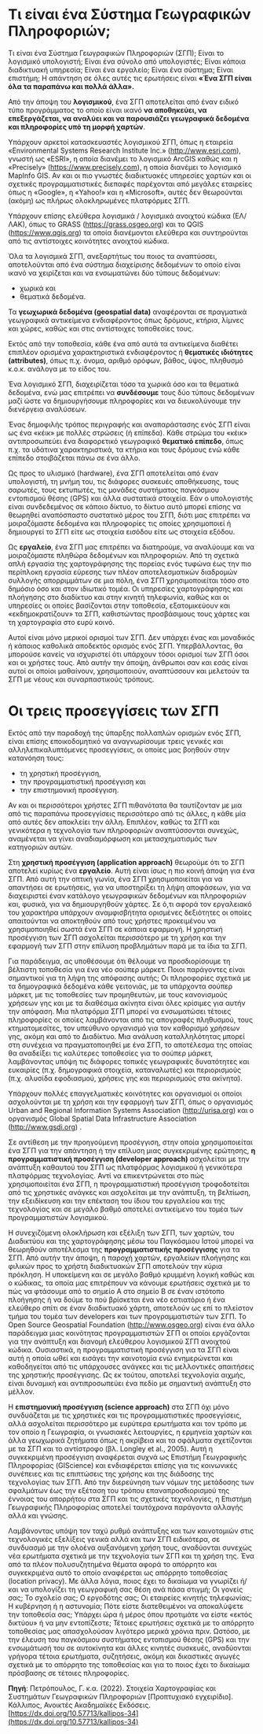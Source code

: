 # Τι είναι ένα Σύστημα Γεωγραφικών Πληροφοριών; 

Τι είναι ένα Σύστημα Γεωγραφικών Πληροφοριών (ΣΓΠ); Είναι το λογισμικό υπολογιστή; Είναι ένα σύνολο από υπολογιστές; Είναι κάποια διαδικτυακή υπηρεσία; Είναι ένα εργαλείο; Είναι ένα σύστημα; Είναι επιστήμη; Η απάντηση σε όλες αυτές τις ερωτήσεις είναι **«Ένα ΣΓΠ είναι όλα τα παραπάνω και πολλά άλλα».**

Από την άποψη του **λογισμικού**, ένα ΣΓΠ αποτελείται από έναν ειδικό τύπο προγράμματος το οποίο είναι ικανό **να αποθηκεύει, να επεξεργάζεται, να αναλύει και να παρουσιάζει γεωγραφικά δεδομένα και πληροφορίες υπό τη μορφή χαρτών**. 

Υπάρχουν αρκετοί κατασκευαστές λογισμικού ΣΓΠ, όπως η εταιρεία «Environmental Systems Research Institute Inc.» (http://www.esri.com), γνωστή ως «ESRI», η οποία διανέμει το λογισμικό ArcGIS καθώς και η «Precisely» (https://www.precisely.com), η οποία διανέμει το λογισμικό MapInfo GIS. Αν και οι πιο γνωστές διαδικτυακές υπηρεσίες χαρτών και οι σχετικές προγραμματιστικές διεπαφές παρέχονται από μεγάλες εταιρείες όπως η «Google», η «Yahoo!» και η «Microsoft», αυτές δεν θεωρούνται (ακόμη) ως πλήρως ολοκληρωμένες πλατφόρμες ΣΓΠ. 

Υπάρχουν επίσης ελεύθερα λογισμικά / λογισμικά ανοιχτού κώδικα (ΕΛ/ΛΑΚ), όπως το GRASS (https://grass.osgeo.org) και το QGIS (https://www.qgis.org) τα οποία διανέμονται ελεύθερα και συντηρούνται από τις αντίστοιχες κοινότητες ανοιχτού κώδικα. 

Όλα τα λογισμικά ΣΓΠ, ανεξαρτήτως του ποιος τα αναπτύσσει, αποτελούνται από ένα σύστημα διαχείρισης δεδομένων το οποίο είναι ικανό να χειρίζεται και να ενσωματώνει δύο τύπους δεδομένων: 
- χωρικά και 
- θεματικά δεδομένα.

Τα **γεωχωρικά δεδομένα (geospatial data)** αναφέρονται σε πραγματικά γεωγραφικά αντικείμενα ενδιαφέροντος όπως δρόμους, κτήρια, λίμνες και χώρες, καθώς και στις αντίστοιχες τοποθεσίες τους. 

Εκτός από την τοποθεσία, κάθε ένα από αυτά τα αντικείμενα διαθέτει επιπλέον ορισμένα χαρακτηριστικά ενδιαφέροντος ή **θεματικές ιδιότητες (attributes)**, όπως π.χ. όνομα, αριθμό ορόφων, βάθος, ύψος, πληθυσμό κ.ο.κ. ανάλογα με το είδος του.

Ένα λογισμικό ΣΓΠ, διαχειρίζεται τόσο τα χωρικά όσο και τα θεματικά δεδομένα, ενώ μας επιτρέπει να **συνδέσουμε** τους δύο τύπους δεδομένων μαζί ώστε να δημιουργήσουμε πληροφορίες και να διευκολύνουμε την διενέργεια αναλύσεων. 

Ένας δημοφιλής τρόπος περιγραφής και αναπαράστασης ενός ΣΓΠ είναι ως ένα «κέικ» με πολλές στρώσεις (ή επίπεδα). Κάθε στρώμα του «κέικ» αντιπροσωπεύει ένα διαφορετικό γεωγραφικό **θεματικό επίπεδο**, όπως π.χ. τα υδάτινα χαρακτηριστικά, τα κτήρια και τους δρόμους ενώ κάθε επίπεδο στοιβάζεται πάνω σε ένα άλλο.

Ως προς το υλισμικό (hardware), ένα ΣΓΠ αποτελείται από έναν υπολογιστή, τη μνήμη του, τις διάφορες συσκευές αποθήκευσης, τους σαρωτές, τους εκτυπωτές, τις μονάδες συστήματος παγκόσμιου εντοπισμού θέσης (GPS) και άλλα συστατικά στοιχεία. Εάν ο υπολογιστής είναι συνδεδεμένος σε κάποιο δίκτυο, το δίκτυο αυτό μπορεί επίσης να θεωρηθεί αναπόσπαστο συστατικό μέρος του ΣΓΠ, διότι μας επιτρέπει να μοιραζόμαστε δεδομένα και πληροφορίες τις οποίες χρησιμοποιεί ή δημιουργεί το ΣΓΠ είτε ως στοιχεία εισόδου είτε ως στοιχεία εξόδου.

Ως **εργαλείο**, ένα ΣΓΠ μας επιτρέπει να διατηρούμε, να αναλύουμε και να μοιραζόμαστε πληθώρα δεδομένων και πληροφοριών. Από τη σχετικά απλή εργασία της χαρτογράφησης της πορείας ενός τυφώνα έως την πιο περίπλοκη εργασία εύρεσης των πλέον αποτελεσματικών διαδρομών συλλογής απορριμμάτων σε μια πόλη, ένα ΣΓΠ χρησιμοποιείται τόσο στο δημόσιο όσο και στον ιδιωτικό τομέα. Οι υπηρεσίες χαρτογράφησης και πλοήγησης στο διαδίκτυο και στην κινητή τηλεφωνία, καθώς και οι υπηρεσίες οι οποίες βασίζονται στην τοποθεσία, εξατομικεύουν και «εκδημοκρατίζουν» τα ΣΓΠ, καθιστώντας προσβάσιμους τους χάρτες και τη χαρτογραφία στο ευρύ κοινό.

Αυτοί είναι μόνο μερικοί ορισμοί των ΣΓΠ. Δεν υπάρχει ένας και μοναδικός ή κάποιος καθολικά αποδεκτός ορισμός ενός ΣΓΠ. Υπερβάλλοντας, θα μπορούσε κανείς να ισχυριστεί ότι υπάρχουν τόσοι ορισμοί των ΣΓΠ όσοι και οι χρήστες τους. Από αυτήν την άποψη, άνθρωποι σαν και εσάς είναι αυτοί οι οποίοι μαθαίνουν, χρησιμοποιούν, αναπτύσσουν και μελετούν τα ΣΓΠ με νέους και συναρπαστικούς τρόπους.

# Οι τρεις προσεγγίσεις των ΣΓΠ
Εκτός από την παραδοχή της ύπαρξης πολλαπλών ορισμών ενός ΣΓΠ, είναι επίσης εποικοδομητικό να αναγνωρίσουμε τρεις γενικές και αλληλεπικαλυπτόμενες προσεγγίσεις, οι οποίες μας βοηθούν στην κατανόηση τους:

- τη χρηστική προσέγγιση,
- την προγραμματιστική προσέγγιση και
- την επιστημονική προσέγγιση.

Αν και οι περισσότεροι χρήστες ΣΓΠ πιθανότατα θα ταυτίζονταν με μια από τις παραπάνω προσεγγίσεις περισσότερο από τις άλλες, η κάθε μία από αυτές δεν αποκλείει την άλλη. Επιπλέον, καθώς τα ΣΓΠ και γενικότερα η τεχνολογία των πληροφοριών αναπτύσσονται συνεχώς, αναμένεται να γίνει αναδιαμόρφωση και μετασχηματισμός των κατηγοριών αυτών.

Στη **χρηστική προσέγγιση (application approach)** θεωρούμε ότι το ΣΓΠ αποτελεί κυρίως ένα **εργαλείο**. Αυτή είναι ίσως η πιο κοινή άποψη για ένα ΣΓΠ. Από αυτή την οπτική γωνία, ένα ΣΓΠ χρησιμοποιείται για να απαντήσει σε ερωτήσεις, για να υποστηρίξει τη λήψη αποφάσεων, για να διαχειριστεί έναν κατάλογο γεωγραφικών δεδομένων και πληροφοριών και, φυσικά, για να δημιουργηθούν χάρτες. Σε ό,τι αφορά τον εργαλειακό του χαρακτήρα υπάρχουν αναμφισβήτητα ορισμένες δεξιότητες οι οποίες απαιτούνται να αποκτηθούν από τους χρήστες προκειμένου να χρησιμοποιηθεί σωστά ένα ΣΓΠ σε κάποια εφαρμογή. Η χρηστική προσέγγιση των ΣΓΠ ασχολείται περισσότερο με τη χρήση και την εφαρμογή των ΣΓΠ στην επίλυση προβλημάτων παρά με τα ίδια τα ΣΓΠ.

Για παράδειγμα, ας υποθέσουμε ότι θέλουμε να προσδιορίσουμε τη βέλτιστη τοποθεσία για ένα νέο σούπερ μάρκετ. Ποιοι παράγοντες είναι σημαντικοί για τη λήψη της απόφασης αυτής; Οι πληροφορίες σχετικά με τα δημογραφικά δεδομένα κάθε γειτονιάς, με τα υπάρχοντα σούπερ μάρκετ, με τις τοποθεσίες των προμηθευτών, με τους κανονισμούς χρήσεων γης και με τα διαθέσιμα ακίνητα είναι όλες κρίσιμες για αυτήν την απόφαση. Μια πλατφόρμα ΣΓΠ μπορεί να ενσωματώσει τέτοιες πληροφορίες οι οποίες λαμβάνονται από τις απογραφές πληθυσμού, τους κτηματομεσίτες, τον υπεύθυνο οργανισμό για τον καθορισμό χρήσεων γης, ακόμη και από το Διαδίκτυο. Μια ανάλυση καταλληλότητας μπορεί στη συνέχεια να πραγματοποιηθεί με ένα ΣΓΠ, το αποτέλεσμα της οποίας θα αναδείξει τις καλύτερες τοποθεσίες για το σούπερ μάρκετ, λαμβάνοντας υπόψη τις διάφορες τοπικές γεωγραφικές δυνατότητες και ευκαιρίες (π.χ. δημογραφικά στοιχεία, καταναλωτές) και περιορισμούς (π.χ. αλυσίδα εφοδιασμού, χρήσεις γης και περιορισμούς στα ακίνητα).

Υπάρχουν πολλές επαγγελματικές κοινότητες και οργανισμοί οι οποίοι ασχολούνται με τη χρήση και την εφαρμογή των ΣΓΠ, όπως ο οργανισμός Urban and Regional Information Systems Association (http://urisa.org) και ο οργανισμός Global Spatial Data Infrastructure Association (http://www.gsdi.org) .

Σε αντίθεση με την προηγούμενη προσέγγιση, στην οποία χρησιμοποιείται ένα ΣΓΠ για την απάντηση ή την επίλυση μιας συγκεκριμένης ερώτησης, **η προγραμματιστική προσέγγιση (developer approach)** ασχολείται με την ανάπτυξη καθαυτού του ΣΓΠ ως πλατφόρμας λογισμικού ή γενικότερα πλατφόρμας τεχνολογίας. Αντί να επικεντρώνεται στο πώς χρησιμοποιείται ένα ΣΓΠ, η προγραμματιστική προσέγγιση τροφοδοτείται από τις χρηστικές ανάγκες και ασχολείται με την ανάπτυξη, τη βελτίωση, την εξειδίκευση και την επέκταση του ίδιου του εργαλείου και της τεχνολογίας και σε μεγάλο βαθμό αποτελεί αντικείμενο του τομέα των προγραμματιστών λογισμικού.

Η συνεχιζόμενη ολοκλήρωση και εξέλιξη των ΣΓΠ, των χαρτών, του Διαδικτύου και της χαρτογράφησης μέσω του Παγκόσμιου Ιστού μπορεί να θεωρηθούν αποτέλεσμα της **προγραμματιστικής προσέγγισης** για τα ΣΓΠ. Από αυτήν την άποψη, η παροχή χαρτών, εργαλείων πλοήγησης και φιλικών προς το χρήστη διαδικτυακών ΣΓΠ αποτελούν την κύρια πρόκληση. Η υποκείμενη και σε μεγάλο βαθμό κρυμμένη λογική καθώς και ο κώδικας, τα οποία μας επιτρέπουν να κάνουμε ερωτήσεις σχετικά με το πώς να φτάσουμε από το σημείο Α στο σημείο Β σε έναν ιστότοπο πλοήγησης ή να δούμε το πού βρίσκεται ένα νέο εστιατόριο ή ένα ελεύθερο σπίτι σε έναν διαδικτυακό χάρτη, αποτελούν ως επί το πλείστον τμήμα του τομέα των developers και των προγραμματιστών των ΣΓΠ. Το Open Source Geospatial Foundation (http://www.osgeo.org) είναι ένα άλλο παράδειγμα μιας κοινότητας προγραμματιστών ΣΓΠ οι οποίοι εργάζονται για την ανάπτυξη και διανομή ελεύθερου λογισμικού ΣΓΠ ανοιχτού κώδικα. Ουσιαστικά, η προγραμματιστική προσέγγιση για τα ΣΓΠ είναι αυτή η οποία ωθεί και εισάγει την καινοτομία ενώ ενημερώνεται και καθοδηγείται από τις υπάρχουσες ανάγκες και τις μελλοντικές απαιτήσεις της χρηστικής προσέγγισης. Ως εκ τούτου, αποτελεί τεχνολογία αιχμής, είναι δυναμική και αντιπροσωπεύει ένα πεδίο με σημαντική ανάπτυξη στο μέλλον.

Η **επιστημονική προσέγγιση (science approach)** στα ΣΓΠ όχι μόνο συνδυάζεται με τις χρηστικές και τις προγραμματιστικές προσεγγίσεις, αλλά ασχολείται περισσότερο με ευρύτερα ερωτήματα και τον τρόπο με τον οποίο η Γεωγραφία, οι γνωσιακές λειτουργίες, η ερμηνεία χαρτών και άλλα γεωχωρικά ζητήματα όπως η ακρίβεια και τα σφάλματα σχετίζονται με τα ΣΓΠ και το αντίστροφο (βλ. Longley et al., 2005). Αυτή η συγκεκριμένη προσέγγιση αναφέρεται συχνά ως Επιστήμη Γεωγραφικής Πληροφορίας (GIScience) και ενδιαφέρεται επίσης για τις κοινωνικές συνέπειες και τις επιπτώσεις της χρήσης και της διάδοσης της τεχνολογίας των ΣΓΠ. Από την διερεύνηση των νόμων της μετάδοσης των σφαλμάτων έως την εξέταση του τρόπου επαναπροσδιορισμού της έννοιας του απορρήτου στα ΣΓΠ και τις σχετικές τεχνολογίες, η Επιστήμη Γεωγραφικής Πληροφορίας αποτελεί ταυτόχρονα παράγοντα αλλαγής αλλά και γνώσης.

Λαμβάνοντας υπόψη τον ταχύ ρυθμό ανάπτυξης και των καινοτομιών στις τεχνολογικές εξελίξεις γενικά αλλά και των ΣΓΠ ειδικότερα, σε συνδυασμό με την ολοένα αυξανόμενη χρήση τους, αναδύονται συνεχώς νέα ερωτήματα σχετικά με την τεχνολογία των ΣΓΠ και τη χρήση της. Ένα από τα πλέον πολυσυζητημένα θέματα αφορά το απόρρητο και συγκεκριμένα αυτό το οποίο αναφέρεται ως απόρρητο τοποθεσίας (location privacy). Με άλλα λόγια, ποιος έχει το δικαίωμα να γνωρίζει ή/και να υπολογίζει τη γεωγραφική σας θέση ανά πάσα στιγμή; Οι γονείς σας; Το σχολείο σας; Ο εργοδότης σας; Οι εταιρείες κινητής τηλεφωνίας; Η κυβέρνηση ή η αστυνομία; Πότε είστε διατεθειμένοι να αποκαλύψετε την τοποθεσία σας; Υπάρχει ώρα ή μέρος όπου προτιμάτε να είστε «εκτός δικτύου» ή να μην εντοπίζεστε; Τέτοιες ερωτήσεις σχετικά με το απόρρητο τοποθεσίας μας απασχολούσαν λιγότερο μερικά χρόνια πριν. Ωστόσο, με την έλευση του παγκόσμιου συστήματος εντοπισμού θέσης (GPS) και την ενσωμάτωσή του σε αυτοκίνητα και άλλες κινητές συσκευές, αναδύονται γρήγορα τέτοια ερωτήματα, συζητήσεις, ακόμη και δικαστικές αγωγές σχετικά με το απόρρητο της τοποθεσίας και για το ποιος έχει το δικαίωμα πρόσβασης σε τέτοιες πληροφορίες.

**Πηγή**: Πετρόπουλος, Γ. κ.α. (2022). Στοιχεία Χαρτογραφίας και Συστημάτων Γεωγραφικών Πληροφοριών [Προπτυχιακό εγχειρίδιο]. Κάλλιπος, Ανοικτές Ακαδημαϊκές Εκδόσεις. [https://dx.doi.org/10.57713/kallipos-34](https://dx.doi.org/10.57713/kallipos-34)